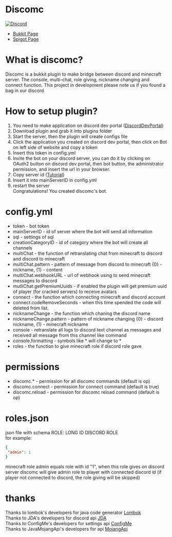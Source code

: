 # Discomc
[![Discord](https://img.shields.io/discord/802475675067351060.svg?color=%237289da&label=discord)](https://discord.gg/wuBkYHhZqt)
* [Bukkit Page](https://dev.bukkit.org/projects/discomc)
* [Spigot Page](https://www.spigotmc.org/resources/discomc.88199/)
# What is discomc?
Discomc is a bukkit plugin to make bridge between discord and minecraft server. 
The console, multi-chat, role giving, nickname changing and connect function.
This project in development please note us if you found a bag in our discord
# How to setup plugin?
1. You need to make application on discord dev portal ([DiscordDevPortal](https://discord.com/developers/applications))
2. Download plugin and grab it into plugins folder
3. Start the server, then the plugin will create configs file
4. Click the application you created on discord dev portal, then click on Bot on left side of website and copy a token
5. Insert this token in config.yml
6. Invite the bot on your discord server, you can do it by clicking on OAuth2 button on discord dev portal, then bot button, the administrator permission, and insert the url in your browser.
7. Copy server id ([Tutorial](https://support.discord.com/hc/en-us/articles/206346498-Where-can-I-find-my-User-Server-Message-ID-))
8. Insert it into mainServerID in config.yml
9. restart the server <br>
Congratulations! You created discomc's bot.
# config.yml
* token - bot token
* mainServerID - id of server where the bot will send all information
* sql - settings of sql
* creationCategoryID - id of category where the bot will create all channels
* multiChat - the function of retranslating chat from minecraft to discord and discord to minecraft
* multiChat.pattern - pattern of message from discord to minecraft {0} - nickname, {1} - content
* multiChat.webhookURL - url of webhook using to send minecraft messages to discord
* mutliChat.getPremiumUuids - if enabled the plugin will get premium uuid of player (for cracked servers) to receive avatars
* connect - the function which connecting minecraft and discord account
* connect.codeRemoveSeconds - when this time spended the code will deleted from list.
* nicknameChange - the function which chaning the discord name 
* nicknameChange.pattern - pattern of nickname changing {0} - discord nickname, {1} - minecraft nickname
* console - retranslate all logs to discord text channel as messages and received all message from this channel like command
* console.formatting - symbols like * will change to \*
* roles - the function to give minecraft role if discord role gave
# permissions
* discomc.* - permission for all discomc commands (default is op)
* discomc.connect - permission for connect command (default is true)
* discomc.reload - permission for discomc reload command (default is op)
# roles.json
json file with schema ROLE: LONG ID DISCORD ROLE <br>
for example: 
``` json
{
 "admin": 1
}
```
minecraft role admin equals role with id "1", when this role gives on discord server discomc will give admin role to player with connected discord id (if player not connected to discord, the role giving will be skipped)
# thanks
Thanks to lombok's developers for java code generator [Lombok](https://projectlombok.org/) <br>
Thanks to JDA's developers for discord api [JDA](https://github.com/DV8FromTheWorld/JDA) <br>
Thanks to ConfigMe's developers for settings api [ConfigMe](https://github.com/AuthMe/ConfigMe) <br>
Thanks to JavaMojangApi's developers for api [MojangApi](https://github.com/SparklingComet/java-mojang-api) <br>
